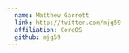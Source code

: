 ```yaml
---
  name: Matthew Garrett
  link: http://twitter.com/mjg59
  affiliation: CoreOS
  github: mjg59
---
```

